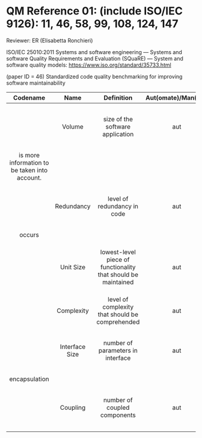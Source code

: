 # QM Reference 01: (include ISO/IEC 9126): 11, 46, 58, 99, 108, 124, 147

Reviewer:  ER (Elisabetta Ronchieri)

ISO/IEC 25010:2011 Systems and software engineering — Systems and software Quality Requirements and Evaluation (SQuaRE) — System and software quality models: https://www.iso.org/standard/35733.html

(paper ID = 46) Standardized code quality benchmarking for improving software maintainability

| Codename | Name  | Definition | Aut(omate)/Man(ual) | Characteristics | Comment |
| :------: | :---: | :--------: | :-----------------: | :-------------: | :-----: |
|          | Volume | size of the software application | aut | Maintainability | the larger a system, the more effort it takes to maintain since there
is more information to be taken into account. |
|          | Redundancy | level of redundancy in code | aut | Maintainability | duplicated code has to be maintained in all places where it
occurs |
|          | Unit Size | lowest-level piece of functionality that should be maintained | aut | Maintainability | lines of code per unit (unit is the smallest piece of invokable code) code |
|          | Complexity | level of complexity that should be comprehended | aut | Maintainability | no specific metric is reported |
|          | Interface Size | number of parameters in interface | aut | Maintainability |  units with many parameters can be a symptom of bad
encapsulation |
|          | Coupling | number of coupled components | aut | Maintainability | tightly coupled components are more resistant to change |
